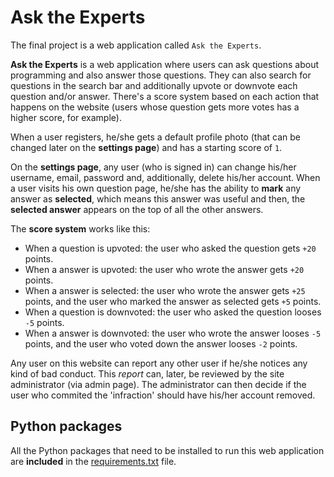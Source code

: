 # Ask the Experts

The final project is a web application called `Ask the Experts`.

**Ask the Experts** is a web application where users can ask questions about programming and also answer those questions. They can also search for questions in the search bar and additionally upvote or downvote each question and/or answer. There's a score system based on each action that happens on the website (users whose question gets more votes has a higher score, for example). 

When a user registers, he/she gets a default profile photo (that can be changed later on the **settings page**) and has a starting score of `1`.

On the **settings page**, any user (who is signed in) can change his/her username, email, password and, additionally, delete his/her account. When a user visits his own question page, he/she has the ability to **mark** any answer as **selected**, which means this answer was useful and then, the **selected answer** appears on the top of all the other answers.

The **score system** works like this:
- When a question is upvoted: the user who asked the question gets `+20` points.
- When a answer is upvoted: the user who wrote the answer gets `+20` points.
- When a answer is selected: the user who wrote the answer gets `+25` points, and the user who marked the answer as selected gets `+5` points.
- When a question is downvoted: the user who asked the question looses `-5` points.
- When a answer is downvoted: the user who wrote the answer looses `-5` points, and the user who voted down the answer looses `-2` points.

Any user on this website can report any other user if he/she notices any kind of bad conduct. This *report* can, later, be reviewed by the site administrator (via admin page). The administrator can then decide if the user who commited the 'infraction' should have his/her account removed.

## Python packages

All the Python packages that need to be installed to run this web application are **included** in the [requirements.txt](requirements.txt) file.

